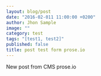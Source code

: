 ```yaml
---
layout: blog/post
date: "2016-02-011 11:00:00 +0200"
author: Jhon Sample
image: ""
category: test
tags: "[test1, test2]"
published: false
title: post test form prose.io
---
```


New post from CMS prose.io
